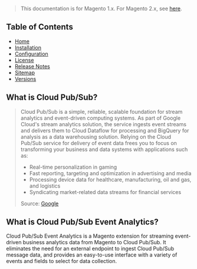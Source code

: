 <blockquote class="important">This documentation is for Magento 1.x. For Magento 2.x, see <a href="https://docs.nickolasburr.com/magento/extensions/2.x/cloudpubsubeventanalytics/latest/">here</a>.</blockquote>

## Table of Contents

- [Home](https://docs.nickolasburr.com/magento/extensions/1.x/cloudpubsubeventanalytics/latest/)
- [Installation](https://docs.nickolasburr.com/magento/extensions/1.x/cloudpubsubeventanalytics/latest/installation/)
- [Configuration](https://docs.nickolasburr.com/magento/extensions/1.x/cloudpubsubeventanalytics/latest/configuration/)
- [License](https://docs.nickolasburr.com/magento/extensions/1.x/cloudpubsubeventanalytics/LICENSE.txt)
- [Release Notes](https://docs.nickolasburr.com/magento/extensions/1.x/cloudpubsubeventanalytics/RELEASE_NOTES.txt)
- [Sitemap](https://docs.nickolasburr.com/magento/extensions/1.x/cloudpubsubeventanalytics/latest/sitemap.xml)
- [Versions](https://docs.nickolasburr.com/magento/extensions/1.x/cloudpubsubeventanalytics/)

## What is Cloud Pub/Sub?

<blockquote>
  <div>
    Cloud Pub/Sub is a simple, reliable, scalable foundation for stream analytics and event-driven computing systems. As part of Google Cloud's
    stream analytics solution, the service ingests event streams and delivers them to Cloud Dataflow for processing and BigQuery for analysis as
    a data warehousing solution. Relying on the Cloud Pub/Sub service for delivery of event data frees you to focus on transforming your business
    and data systems with applications such as:
  </div>
  <ul>
    <li>Real-time personalization in gaming</li>
    <li>Fast reporting, targeting and optimization in advertising and media</li>
    <li>Processing device data for healthcare, manufacturing, oil and gas, and logistics</li>
    <li>Syndicating market-related data streams for financial services</li>
  </ul>
  <div>Source:&nbsp;<a href="https://cloud.google.com/pubsub/" target="_blank">Google</a></div>
</blockquote>

## What is Cloud Pub/Sub Event Analytics?

Cloud Pub/Sub Event Analytics is a Magento extension for streaming event-driven business analytics data from Magento to Cloud Pub/Sub. It eliminates
the need for an external endpoint to ingest Cloud Pub/Sub message data, and provides an easy-to-use interface with a variety of events and
fields to select for data collection.
